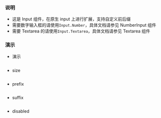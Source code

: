 ### 说明

*   这是 Input 组件，在原生 input 上进行扩展，支持自定义前后缀
*   需要数字输入框的请使用`Input.Number`，具体文档请参见 NumberInput 组件
*   需要 Textarea 的请使用`Input.Textarea`，具体文档请参见 Textarea 组件

### 演示

*   演示

```js {"codepath": "input.jsx"}
```

*   size

```js {"codepath": "input-size.jsx"}
```

*   prefix

```js {"codepath": "input-prefix.jsx"}
```

*   suffix

```js {"codepath": "input-suffix.jsx"}
```

*   disabled

```js {"codepath": "input-disabled.jsx"}
```
